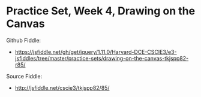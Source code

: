 # Practice Set, Week 4, Drawing on the Canvas

Github Fiddle:
- https://jsfiddle.net/gh/get/jquery/1.11.0/Harvard-DCE-CSCIE3/e3-jsfiddles/tree/master/practice-sets/drawing-on-the-canvas-tkjspp82-r85/

Source Fiddle:
- http://jsfiddle.net/cscie3/tkjspp82/85/

